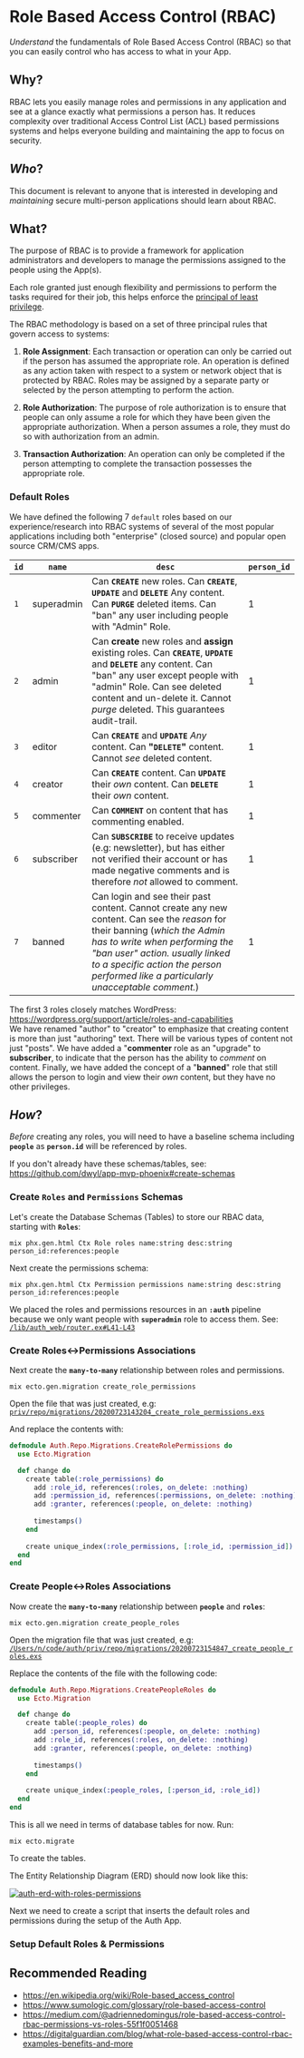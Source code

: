 # Role Based Access Control (RBAC)

_Understand_ the fundamentals of Role Based Access Control (RBAC)
so that you can easily control who has access to what in your App.

## Why?

RBAC lets you easily manage roles and permissions in any application
and see at a glance exactly what permissions a person has.
It reduces complexity over traditional
Access Control List (ACL) based permissions systems
and helps everyone building and maintaining the app
to focus on security.

## _Who_?

This document is relevant to anyone 
that is interested in developing and _maintaining_ 
secure multi-person applications
should learn about RBAC.


## What?

The purpose of RBAC is to provide a framework
for application administrators and developers
to manage the permissions assigned to the people using the App(s).

Each role granted just enough flexibility and permissions 
to perform the tasks required for their job, 
this helps enforce the 
[principal of least privilege](https://en.wikipedia.org/wiki/Principle_of_least_privilege).

The RBAC methodology is based on a set of three principal rules 
that govern access to systems:

1. **Role Assignment**: 
Each transaction or operation can only be carried out 
if the person has assumed the appropriate role. 
An operation is defined as any action taken 
with respect to a system or network object that is protected by RBAC. 
Roles may be assigned by a separate party 
or selected by the person attempting to perform the action.

2. **Role Authorization**: 
The purpose of role authorization 
is to ensure that people can only assume a role 
for which they have been given the appropriate authorization. 
When a person assumes a role, 
they must do so with authorization from an admin.

3. **Transaction Authorization**: 
An operation can only be completed 
if the person attempting to complete the transaction 
possesses the appropriate role.


### Default Roles

We have defined the following 7 `default` roles based on our experience/research 
into RBAC systems of several of the most popular applications
including both "enterprise" (closed source) and popular open source CRM/CMS apps.

| **`id`** | **`name`** | **`desc`** | `person_id` |
| -------- | ---------- | ---------- | ----------- |
| `1` | superadmin | Can **`CREATE`** new roles. Can **`CREATE`**, **`UPDATE`** and **`DELETE`** Any content. Can **`PURGE`** deleted items. Can "ban" any user including people with "Admin" Role. | 1 |
| `2` | admin | Can **create** new roles and **assign** existing roles. Can **`CREATE`**, **`UPDATE`** and **`DELETE`** any content. Can "ban" any user except people with "admin" Role. Can see deleted content and un-delete it. Cannot _purge_ deleted. This guarantees audit-trail. | 1 | 
| `3` | editor | Can **`CREATE`** and **`UPDATE`** _Any_ content. Can **"`DELETE`"** content. Cannot _see_ deleted content. | 1 |
| `4` | creator | Can **`CREATE`** content. Can **`UPDATE`** their _own_ content. Can **`DELETE`** their _own_ content. | 1 |
| `5` | commenter | Can **`COMMENT`** on content that has commenting enabled. | 1 |
| `6` | subscriber | Can **`SUBSCRIBE`** to receive updates (e.g: newsletter), but has either not verified their account or has made negative comments and is therefore _not_ allowed to comment. | 1 |
| `7` | banned | Can login and see their past content. Cannot create any new content. Can see the _reason_ for their banning (_which the Admin has to write when performing the "ban user" action. usually linked to a specific action the person performed like a particularly unacceptable comment._) | 1 | 

The first 3 roles closely matches WordPress: 
https://wordpress.org/support/article/roles-and-capabilities <br />
We have renamed "author" to "creator" to emphasize that creating content 
is more than just "authoring" text. 
There will be various types of content not just "posts".
We have added a "**commenter** role as an "upgrade" to **subscriber**,
to indicate that the person has the ability to _comment_ on content.
Finally, we have added the concept of a "**banned**" role
that still allows the person to login and view their _own_ content,
but they have no other privileges.


## _How_?

_Before_ creating any roles,
you will need to have a baseline schema including **`people`**
as **`person.id`** will be referenced by roles.

If you don't already have these schemas/tables,
see: https://github.com/dwyl/app-mvp-phoenix#create-schemas



### Create `Roles` and `Permissions` Schemas

Let's create the Database Schemas (Tables) 
to store our RBAC data,
starting with **`Roles`**:

```
mix phx.gen.html Ctx Role roles name:string desc:string person_id:references:people
```

Next create the permissions schema:
```
mix phx.gen.html Ctx Permission permissions name:string desc:string person_id:references:people
```

We placed the roles and permissions resources in an **`:auth`** pipeline
because we only want people with **`superadmin`** role to access them.
See: 
[`/lib/auth_web/router.ex#L41-L43`](https://github.com/dwyl/auth/blob/2a3c361e87cbe4fadbd6beda2eef989299c48a53/lib/auth_web/router.ex#L41-L42)



### Create Roles<->Permissions Associations

Next create the **`many-to-many`** relationship 
between roles and permissions.

```
mix ecto.gen.migration create_role_permissions
```

Open the file that was just created, e.g: 
[`priv/repo/migrations/20200723143204_create_role_permissions.exs`](https://github.com/dwyl/auth/blob/ef4261d09a702c4003cd84f30dabe630b47922d2/priv/repo/migrations/20200723143204_create_role_permissions.exs)

And replace the contents with:
```elixir
defmodule Auth.Repo.Migrations.CreateRolePermissions do
  use Ecto.Migration

  def change do
    create table(:role_permissions) do
      add :role_id, references(:roles, on_delete: :nothing)
      add :permission_id, references(:permissions, on_delete: :nothing)
      add :granter, references(:people, on_delete: :nothing)
  
      timestamps()
    end
  
    create unique_index(:role_permissions, [:role_id, :permission_id])
  end
end
```

### Create People<->Roles Associations

Now create the **`many-to-many`** relationship 
between **`people`** and **`roles`**:

```
mix ecto.gen.migration create_people_roles
```

Open the migration file that was just created, e.g: 
[`/Users/n/code/auth/priv/repo/migrations/20200723154847_create_people_roles.exs`](https://github.com/dwyl/auth/blob/ef4261d09a702c4003cd84f30dabe630b47922d2/priv/repo/migrations/20200723154847_create_people_roles.exs)


Replace the contents of the file with the following code:

```elixir
defmodule Auth.Repo.Migrations.CreatePeopleRoles do
  use Ecto.Migration

  def change do
    create table(:people_roles) do
      add :person_id, references(:people, on_delete: :nothing)
      add :role_id, references(:roles, on_delete: :nothing)
      add :granter, references(:people, on_delete: :nothing)
  
      timestamps()
    end
  
    create unique_index(:people_roles, [:person_id, :role_id])
  end
end
```

This is all we need in terms of database tables for now.
Run:
```
mix ecto.migrate
```
To create the tables.

The Entity Relationship Diagram (ERD) should now look like this:

[![auth-erd-with-roles-permissions](https://user-images.githubusercontent.com/194400/88439166-5c2e0e00-ce02-11ea-93ce-11c3a721cb18.png "Schema Diagram - Click to Enlarge")](https://user-images.githubusercontent.com/194400/88439166-5c2e0e00-ce02-11ea-93ce-11c3a721cb18.png)

Next we need to create a script 
that inserts the default roles and permissions
during the setup of the Auth App. 

### Setup Default Roles & Permissions








## Recommended Reading

+ https://en.wikipedia.org/wiki/Role-based_access_control
+ https://www.sumologic.com/glossary/role-based-access-control
+ https://medium.com/@adriennedomingus/role-based-access-control-rbac-permissions-vs-roles-55f1f0051468
+ https://digitalguardian.com/blog/what-role-based-access-control-rbac-examples-benefits-and-more